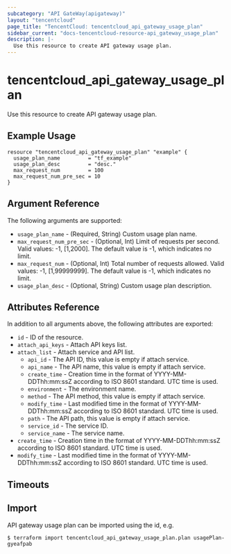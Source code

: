 ```yaml
---
subcategory: "API GateWay(apigateway)"
layout: "tencentcloud"
page_title: "TencentCloud: tencentcloud_api_gateway_usage_plan"
sidebar_current: "docs-tencentcloud-resource-api_gateway_usage_plan"
description: |-
  Use this resource to create API gateway usage plan.
---
```


# tencentcloud_api_gateway_usage_plan

Use this resource to create API gateway usage plan.

## Example Usage

```hcl
resource "tencentcloud_api_gateway_usage_plan" "example" {
  usage_plan_name         = "tf_example"
  usage_plan_desc         = "desc."
  max_request_num         = 100
  max_request_num_pre_sec = 10
}
```

## Argument Reference

The following arguments are supported:

* `usage_plan_name` - (Required, String) Custom usage plan name.
* `max_request_num_pre_sec` - (Optional, Int) Limit of requests per second. Valid values: -1, [1,2000]. The default value is -1, which indicates no limit.
* `max_request_num` - (Optional, Int) Total number of requests allowed. Valid values: -1, [1,99999999]. The default value is -1, which indicates no limit.
* `usage_plan_desc` - (Optional, String) Custom usage plan description.

## Attributes Reference

In addition to all arguments above, the following attributes are exported:

* `id` - ID of the resource.
* `attach_api_keys` - Attach API keys list.
* `attach_list` - Attach service and API list.
  * `api_id` - The API ID, this value is empty if attach service.
  * `api_name` - The API name, this value is empty if attach service.
  * `create_time` - Creation time in the format of YYYY-MM-DDThh:mm:ssZ according to ISO 8601 standard. UTC time is used.
  * `environment` - The environment name.
  * `method` - The API method, this value is empty if attach service.
  * `modify_time` - Last modified time in the format of YYYY-MM-DDThh:mm:ssZ according to ISO 8601 standard. UTC time is used.
  * `path` - The API path, this value is empty if attach service.
  * `service_id` - The service ID.
  * `service_name` - The service name.
* `create_time` - Creation time in the format of YYYY-MM-DDThh:mm:ssZ according to ISO 8601 standard. UTC time is used.
* `modify_time` - Last modified time in the format of YYYY-MM-DDThh:mm:ssZ according to ISO 8601 standard. UTC time is used.


## Timeouts

<no value>


## Import

API gateway usage plan can be imported using the id, e.g.

```
$ terraform import tencentcloud_api_gateway_usage_plan.plan usagePlan-gyeafpab
```

